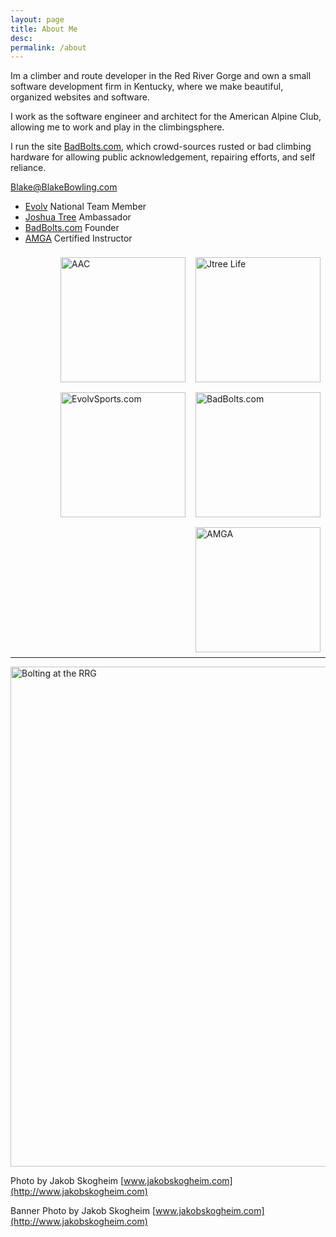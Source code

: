 ```yaml
---
layout: page
title: About Me
desc:
permalink: /about
---
```


Im a climber and route developer in the Red River Gorge and own a small software development firm in Kentucky, where we make beautiful, organized websites and software.

I work as the software engineer and architect for the American Alpine Club, allowing me to work and play in the climbingsphere.

I run the site [BadBolts.com](https://www.BadBolts.com), which crowd-sources rusted or bad climbing hardware for allowing public acknowledgement, repairing efforts, and self reliance.

[Blake@BlakeBowling.com](mailto:blake@blakebowling.com)

* [Evolv](http://evolvsports.com) National Team Member
* [Joshua Tree](http://jtreelife.com) Ambassador
* [BadBolts.com](http://badbolts.com) Founder
* [AMGA](http://amga.com) Certified Instructor


<img style="float: right; width:200px; margin:8px" src="http://blakebowling.s3.amazonaws.com/logos-backgrounds/jtree.png" alt="Jtree Life" />

<img style="float: right; width:200px; margin:8px" src="http://blakebowling.s3.amazonaws.com/2014/04/aac_letter_logo.jpg" alt="AAC"/>

<img style="float: right; width:200px; margin:8px" src="http://blakebowling.s3.amazonaws.com/logos-backgrounds/bad_bolts_3x4.png" alt="BadBolts.com"/>

<img style="float: right; width:200px;margin:8px" src="http://blakebowling.s3.amazonaws.com/logos-backgrounds/evolv_200.png" alt="EvolvSports.com"/>

<img style="float: right; width:200px; margin:8px" src="http://blakebowling.s3.amazonaws.com/logos-backgrounds/amga_logo.jpg" alt="AMGA"/>


<hr style="clear:both">

<img style="width:800px" src="http://blakebowling.s3.amazonaws.com/logos-backgrounds/8320_redrivergorge_20131010_web.jpg" alt="Bolting at the RRG">


Photo by Jakob Skogheim [www.jakobskogheim.com](http://www.jakobskogheim.com)


Banner Photo by Jakob Skogheim [www.jakobskogheim.com](http://www.jakobskogheim.com)


